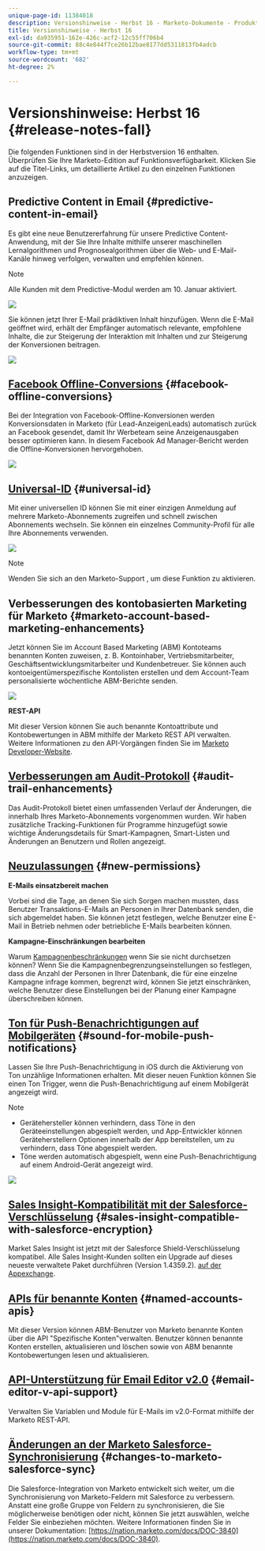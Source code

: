 ```yaml
---
unique-page-id: 11384018
description: Versionshinweise - Herbst 16 - Marketo-Dokumente - Produktdokumentation
title: Versionshinweise - Herbst 16
exl-id: da935951-162e-426c-acf2-12c55ff706b4
source-git-commit: 88c4e844f7ce26b12bae8177dd5311813fb4adcb
workflow-type: tm+mt
source-wordcount: '682'
ht-degree: 2%

---
```


# Versionshinweise: Herbst 16 {#release-notes-fall}

Die folgenden Funktionen sind in der Herbstversion 16 enthalten. Überprüfen Sie Ihre Marketo-Edition auf Funktionsverfügbarkeit. Klicken Sie auf die Titel-Links, um detaillierte Artikel zu den einzelnen Funktionen anzuzeigen.

## Predictive Content in Email {#predictive-content-in-email}

Es gibt eine neue Benutzererfahrung für unsere Predictive Content-Anwendung, mit der Sie Ihre Inhalte mithilfe unserer maschinellen Lernalgorithmen und Prognosealgorithmen über die Web- und E-Mail-Kanäle hinweg verfolgen, verwalten und empfehlen können.

>[!NOTE]
>
>Alle Kunden mit dem Predictive-Modul werden am 10. Januar aktiviert.

![](assets/shafe.png)

Sie können jetzt Ihrer E-Mail prädiktiven Inhalt hinzufügen. Wenn die E-Mail geöffnet wird, erhält der Empfänger automatisch relevante, empfohlene Inhalte, die zur Steigerung der Interaktion mit Inhalten und zur Steigerung der Konversionen beitragen.

![](assets/predictive.png)

## [Facebook Offline-Conversions](/help/marketo/product-docs/demand-generation/facebook/understanding-facebook-offline-conversions.md) {#facebook-offline-conversions}

Bei der Integration von Facebook-Offline-Konversionen werden Konversionsdaten in Marketo (für Lead-AnzeigenLeads) automatisch zurück an Facebook gesendet, damit Ihr Werbeteam seine Anzeigenausgaben besser optimieren kann. In diesem Facebook Ad Manager-Bericht werden die Offline-Konversionen hervorgehoben.

![](assets/facebook.png)

## [Universal-ID](/help/marketo/product-docs/administration/settings/using-a-universal-id-for-subscription-login.md) {#universal-id}

Mit einer universellen ID können Sie mit einer einzigen Anmeldung auf mehrere Marketo-Abonnements zugreifen und schnell zwischen Abonnements wechseln. Sie können ein einzelnes Community-Profil für alle Ihre Abonnements verwenden.

![](assets/image2016-11-3-15-3a10-3a16.png)

>[!NOTE]
>
>Wenden Sie sich an den Marketo-Support , um diese Funktion zu aktivieren.

## Verbesserungen des kontobasierten Marketing für Marketo {#marketo-account-based-marketing-enhancements}

Jetzt können Sie im Account Based Marketing (ABM) Kontoteams benannten Konten zuweisen, z. B. Kontoinhaber, Vertriebsmitarbeiter, Geschäftsentwicklungsmitarbeiter und Kundenbetreuer. Sie können auch kontoeigentümerspezifische Kontolisten erstellen und dem Account-Team personalisierte wöchentliche ABM-Berichte senden.

![](assets/account-team-11-15-16.png)

**REST-API**

Mit dieser Version können Sie auch benannte Kontoattribute und Kontobewertungen in ABM mithilfe der Marketo REST API verwalten. Weitere Informationen zu den API-Vorgängen finden Sie im [Marketo Developer-Website](https://developers.marketo.com/rest-api/lead-database/named-accounts).

## [Verbesserungen am Audit-Protokoll](/help/marketo/product-docs/administration/audit-trail/change-details-in-audit-trail.md) {#audit-trail-enhancements}

Das Audit-Protokoll bietet einen umfassenden Verlauf der Änderungen, die innerhalb Ihres Marketo-Abonnements vorgenommen wurden. Wir haben zusätzliche Tracking-Funktionen für Programme hinzugefügt sowie wichtige Änderungsdetails für Smart-Kampagnen, Smart-Listen und Änderungen an Benutzern und Rollen angezeigt.

## [Neuzulassungen](/help/marketo/product-docs/administration/users-and-roles/descriptions-of-role-permissions.md) {#new-permissions}

**E-Mails einsatzbereit machen**

Vorbei sind die Tage, an denen Sie sich Sorgen machen mussten, dass Benutzer Transaktions-E-Mails an Personen in Ihrer Datenbank senden, die sich abgemeldet haben. Sie können jetzt festlegen, welche Benutzer eine E-Mail in Betrieb nehmen oder betriebliche E-Mails bearbeiten können.

**Kampagne-Einschränkungen bearbeiten**

Warum [Kampagnenbeschränkungen](/help/marketo/product-docs/administration/email-setup/enable-person-restrictions-for-smart-campaigns.md) wenn Sie sie nicht durchsetzen können? Wenn Sie die Kampagnenbegrenzungseinstellungen so festlegen, dass die Anzahl der Personen in Ihrer Datenbank, die für eine einzelne Kampagne infrage kommen, begrenzt wird, können Sie jetzt einschränken, welche Benutzer diese Einstellungen bei der Planung einer Kampagne überschreiben können.

## [Ton für Push-Benachrichtigungen auf Mobilgeräten](/help/marketo/product-docs/mobile-marketing/push-notifications/configure-mobile-push-notification.md) {#sound-for-mobile-push-notifications}

Lassen Sie Ihre Push-Benachrichtigung in iOS durch die Aktivierung von Ton unzählige Informationen erhalten. Mit dieser neuen Funktion können Sie einen Ton Trigger, wenn die Push-Benachrichtigung auf einem Mobilgerät angezeigt wird.

>[!NOTE]
>
>* Gerätehersteller können verhindern, dass Töne in den Geräteeinstellungen abgespielt werden, und App-Entwickler können Geräteherstellern Optionen innerhalb der App bereitstellen, um zu verhindern, dass Töne abgespielt werden.
>* Töne werden automatisch abgespielt, wenn eine Push-Benachrichtigung auf einem Android-Gerät angezeigt wird.


![](assets/sound-for-push-notifications.png)

## [Sales Insight-Kompatibilität mit der Salesforce-Verschlüsselung](/help/marketo/product-docs/marketo-sales-insight/msi-for-salesforce/installation/install-marketo-sales-insight-package-in-salesforce-appexchange.md) {#sales-insight-compatible-with-salesforce-encryption}

Market Sales Insight ist jetzt mit der Salesforce Shield-Verschlüsselung kompatibel. Alle Sales Insight-Kunden sollten ein Upgrade auf dieses neueste verwaltete Paket durchführen (Version 1.4359.2). [auf der Appexchange](https://appexchange.salesforce.com/listingDetail?listingId=a0N30000001SVZmEAO).

## [APIs für benannte Konten](https://developers.marketo.com/rest-api/lead-database/named-accounts/) {#named-accounts-apis}

Mit dieser Version können ABM-Benutzer von Marketo benannte Konten über die API &quot;Spezifische Konten&quot;verwalten. Benutzer können benannte Konten erstellen, aktualisieren und löschen sowie von ABM benannte Kontobewertungen lesen und aktualisieren.

## [API-Unterstützung für Email Editor v2.0](https://developers.marketo.com/rest-api/assets/emails/) {#email-editor-v-api-support}

Verwalten Sie Variablen und Module für E-Mails im v2.0-Format mithilfe der Marketo REST-API.

## [Änderungen an der Marketo Salesforce-Synchronisierung](https://nation.marketo.com/docs/DOC-3840) {#changes-to-marketo-salesforce-sync}

Die Salesforce-Integration von Marketo entwickelt sich weiter, um die Synchronisierung von Marketo-Feldern mit Salesforce zu verbessern. Anstatt eine große Gruppe von Feldern zu synchronisieren, die Sie möglicherweise benötigen oder nicht, können Sie jetzt auswählen, welche Felder Sie einbeziehen möchten. Weitere Informationen finden Sie in unserer Dokumentation: [https://nation.marketo.com/docs/DOC-3840](https://nation.marketo.com/docs/DOC-3840).
